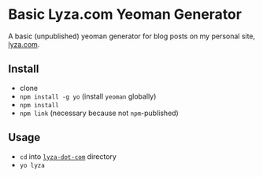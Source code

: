 # Basic Lyza.com Yeoman Generator

A basic (unpublished) yeoman generator for blog posts on my
personal site, [lyza.com](http://www.lyza.com).

## Install

* clone
* `npm install -g yo` (install `yeoman` globally)
* `npm install`
* `npm link` (necessary because not `npm`-published)

## Usage

* `cd` into [`lyza-dot-com`](https://github.com/lyzadanger/lyza-dot-com) directory
* `yo lyza`
